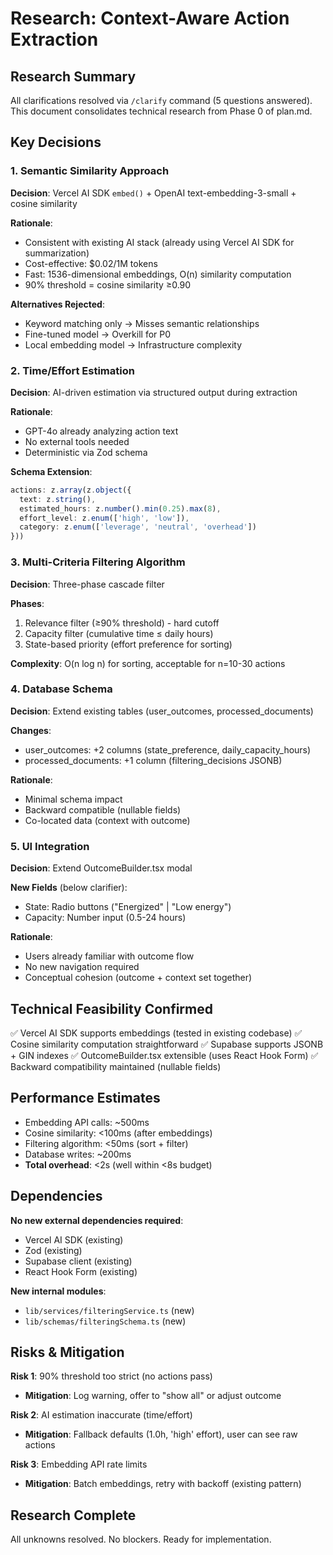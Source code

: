 # Research: Context-Aware Action Extraction

## Research Summary

All clarifications resolved via `/clarify` command (5 questions answered). This document consolidates technical research from Phase 0 of plan.md.

## Key Decisions

### 1. Semantic Similarity Approach
**Decision**: Vercel AI SDK `embed()` + OpenAI text-embedding-3-small + cosine similarity

**Rationale**:
- Consistent with existing AI stack (already using Vercel AI SDK for summarization)
- Cost-effective: $0.02/1M tokens
- Fast: 1536-dimensional embeddings, O(n) similarity computation
- 90% threshold = cosine similarity ≥0.90

**Alternatives Rejected**:
- Keyword matching only → Misses semantic relationships
- Fine-tuned model → Overkill for P0
- Local embedding model → Infrastructure complexity

### 2. Time/Effort Estimation
**Decision**: AI-driven estimation via structured output during extraction

**Rationale**:
- GPT-4o already analyzing action text
- No external tools needed
- Deterministic via Zod schema

**Schema Extension**:
```typescript
actions: z.array(z.object({
  text: z.string(),
  estimated_hours: z.number().min(0.25).max(8),
  effort_level: z.enum(['high', 'low']),
  category: z.enum(['leverage', 'neutral', 'overhead'])
}))
```

### 3. Multi-Criteria Filtering Algorithm
**Decision**: Three-phase cascade filter

**Phases**:
1. Relevance filter (≥90% threshold) - hard cutoff
2. Capacity filter (cumulative time ≤ daily hours)
3. State-based priority (effort preference for sorting)

**Complexity**: O(n log n) for sorting, acceptable for n=10-30 actions

### 4. Database Schema
**Decision**: Extend existing tables (user_outcomes, processed_documents)

**Changes**:
- user_outcomes: +2 columns (state_preference, daily_capacity_hours)
- processed_documents: +1 column (filtering_decisions JSONB)

**Rationale**:
- Minimal schema impact
- Backward compatible (nullable fields)
- Co-located data (context with outcome)

### 5. UI Integration
**Decision**: Extend OutcomeBuilder.tsx modal

**New Fields** (below clarifier):
- State: Radio buttons ("Energized" | "Low energy")
- Capacity: Number input (0.5-24 hours)

**Rationale**:
- Users already familiar with outcome flow
- No new navigation required
- Conceptual cohesion (outcome + context set together)

## Technical Feasibility Confirmed

✅ Vercel AI SDK supports embeddings (tested in existing codebase)
✅ Cosine similarity computation straightforward
✅ Supabase supports JSONB + GIN indexes
✅ OutcomeBuilder.tsx extensible (uses React Hook Form)
✅ Backward compatibility maintained (nullable fields)

## Performance Estimates

- Embedding API calls: ~500ms
- Cosine similarity: <100ms (after embeddings)
- Filtering algorithm: <50ms (sort + filter)
- Database writes: ~200ms
- **Total overhead**: <2s (well within <8s budget)

## Dependencies

**No new external dependencies required**:
- Vercel AI SDK (existing)
- Zod (existing)
- Supabase client (existing)
- React Hook Form (existing)

**New internal modules**:
- `lib/services/filteringService.ts` (new)
- `lib/schemas/filteringSchema.ts` (new)

## Risks & Mitigation

**Risk 1**: 90% threshold too strict (no actions pass)
- **Mitigation**: Log warning, offer to "show all" or adjust outcome

**Risk 2**: AI estimation inaccurate (time/effort)
- **Mitigation**: Fallback defaults (1.0h, 'high' effort), user can see raw actions

**Risk 3**: Embedding API rate limits
- **Mitigation**: Batch embeddings, retry with backoff (existing pattern)

## Research Complete

All unknowns resolved. No blockers. Ready for implementation.

